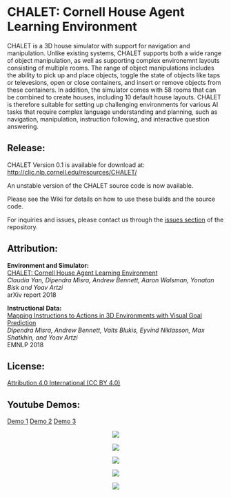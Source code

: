 # CHALET: Cornell House Agent Learning Environment

CHALET is a 3D house simulator with support for navigation and manipulation. Unlike existing systems, CHALET supports both a wide range of object manipulation, as well as supporting complex environemnt layouts consisting of multiple rooms. The range of object manipulations includes the ability to pick up and place objects, toggle the state of objects like taps or televesions, open or close containers, and insert or remove objects from these containers. In addition, the simulator comes with 58 rooms that can be combined to create houses, including 10 default house layouts. CHALET is therefore suitable for setting up challenging environments for various AI tasks that require complex language understanding and planning, such as navigation, manipulation, instruction following, and interactive question answering.

## Release:

CHALET Version 0.1 is available for download at: http://clic.nlp.cornell.edu/resources/CHALET/ 

An unstable version of the CHALET source code is now available.

Please see the Wiki for details on how to use these builds and the source code.

For inquiries and issues, please contact us through the [issues section](https://github.com/clic-lab/chalet/issues) of the repository. 

## Attribution:

**Environment and Simulator:**  
[CHALET: Cornell House Agent Learning Environment](https://arxiv.org/abs/1801.07357)  
_Claudia Yan, Dipendra Misra, Andrew Bennett, Aaron Walsman, Yonatan Bisk and Yoav Artzi_  
arXiv report 2018

**Instructional Data:**  
[Mapping Instructions to Actions in 3D Environments with Visual Goal Prediction](https://arxiv.org/abs/1809.00786)  
_Dipendra Misra, Andrew Bennett, Valts Blukis, Eyvind Niklasson, Max Shatkhin, and Yoav Artzi_  
EMNLP 2018


## License:

[Attribution 4.0 International (CC BY 4.0)](https://creativecommons.org/licenses/by/4.0/)

## Youtube Demos: 
<a href="https://youtu.be/FBirx-10JPE">Demo 1</a>
<a href="https://youtu.be/EpGS5606rn8">Demo 2</a>
<a href="https://youtu.be/KAPyvdT05B0">Demo 3</a>

<p align="center"><img src="http://s1cyan.github.io/images/ctech/cabinetglass.gif"></p>
  
<p align="center"><img src="http://s1cyan.github.io/images/ctech/candle.gif"></p>

<p align="center"><img src="http://s1cyan.github.io/images/ctech/dresserdrawer.gif"></p>

<p align="center"><img src="http://s1cyan.github.io/images/ctech/fridge.gif"></p>

<p align="center"><img src="http://s1cyan.github.io/images/ctech/sink.gif"></p>
